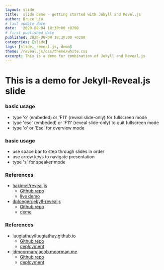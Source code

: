 ```yaml
---
layout: slide
title:  slide demo - getting started with Jekyll and Revel.js
author: Bruce Liu
# last update date
date:   2020-08-04 18:30:00 +0200
# first published date
published: 2020-08-04 18:30:00 +0200
categories: [slide]
tags: [slide, reveal.js, demo]
theme: /reveal.js/css/theme/white.css
excerpt: This is a demo for combination of Jekyll and Reveal.js
---
```


# This is a demo for Jekyll-Reveal.js slide

<!--horizontal-->

### basic usage

- type 'o' (embeded) or 'F11' (reveal slide-only) for fullscreen mode
- type 'ese' (embeded) or 'F11' (reveal slide-only) to quit fullscreen mode
- type 'o' or 'Esc' for overview mode

<!--vertical-->

### basic usage

- use space bar to step through slides in order
- use arrow keys to navigate presentation
- type 's' for speaker mode

<!--horizontal-->

### References

- [hakimel/reveal.js][1] 
	- [Github repo][1]
	- [live demo][5]
- [dploeger/jekyll-revealjs][2]
	- [Github repo][2]
	- [deme][6]
	
<!--vertical-->

### References

- [luugiathuy/luugiathuy.github.io][3]
	- [Github repo][3]
	- [deployment][7]
- [jdmoorman/jacob.moorman.me][4]
	- [Github repo][4]
	- [deployment][8]


[1]: https://github.com/hakimel/reveal.js
[2]: https://github.com/dploeger/jekyll-revealjs
[3]: https://github.com/luugiathuy/luugiathuy.github.io
[4]: https://github.com/jdmoorman/jacob.moorman.me
[5]: https://revealjs.com/
[6]: http://dploeger.github.io/jekyll-revealjs/example/#/
[7]: https://luugiathuy.com/slides/
[8]: https://jacob.moorman.me/slides/


